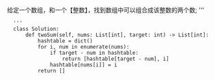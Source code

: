 给定一个数组，和一个【整数】，找到数组中可以组合成该整数的两个数;
      '''
      
      '''
      class Solution:
          def twoSum(self, nums: List[int], target: int) -> List[int]:
              hashtable = dict()
              for i, num in enumerate(nums):
                  if target - num in hashtable:
                      return [hashtable[target - num], i]
                  hashtable[nums[i]] = i
              return []


